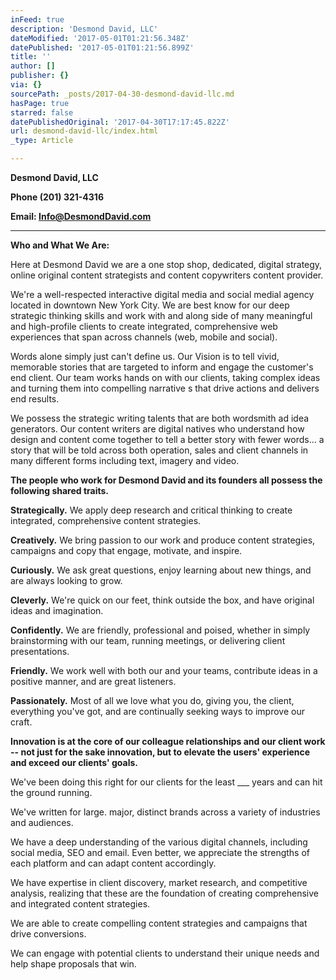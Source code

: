 ```yaml
---
inFeed: true
description: 'Desmond David, LLC'
dateModified: '2017-05-01T01:21:56.348Z'
datePublished: '2017-05-01T01:21:56.899Z'
title: ''
author: []
publisher: {}
via: {}
sourcePath: _posts/2017-04-30-desmond-david-llc.md
hasPage: true
starred: false
datePublishedOriginal: '2017-04-30T17:17:45.822Z'
url: desmond-david-llc/index.html
_type: Article

---
```

**Desmond David, LLC**

**Phone (201) 321-4316**

**Email: [Info@DesmondDavid.com][0]**

****

**Who and What We Are:**

Here at Desmond David we are a one stop shop, dedicated, digital strategy, online original content strategists and content copywriters content provider. 

We're a well-respected interactive digital media and social medial agency located in downtown New York City.  We are best know for our deep strategic thinking skills and work with and along side of  many meaningful and high-profile clients to create integrated, comprehensive web experiences that span across channels (web, mobile and social).

Words alone simply just can't define us.  Our Vision is to tell vivid, memorable stories that are targeted to inform and engage the customer's end client. Our team works hands on with our clients, taking complex ideas and turning them into compelling narrative s that drive actions and delivers end results.

We possess the strategic writing talents that are both wordsmith ad idea generators.  Our content writers are digital natives who understand how design and content come together to tell a better story with fewer words... a story that will be told across both operation, sales and client channels in many different forms including text, imagery and video.

**The people who work for Desmond David and its founders all possess the following shared traits.**

**Strategically.** We apply deep research and critical thinking to create integrated, comprehensive content strategies.

**Creatively.** We bring passion to our work and produce content strategies, campaigns and copy that engage, motivate, and inspire.

**Curiously.** We ask great questions, enjoy learning about new things, and are always looking to grow.

**Cleverly.** We're quick on our feet, think outside the box, and have original ideas and imagination.

**Confidently.** We are friendly, professional and poised, whether in simply brainstorming with our team, running meetings, or delivering client presentations.

**Friendly.** We work well with both our and your teams, contribute ideas in a positive manner, and are great listeners.

**Passionately.** Most of all we love what you do, giving you, the client, everything you've got, and are continually seeking ways to improve our craft.

**Innovation is at the core of our colleague relationships and our client work -- not just for the sake innovation, but to elevate the users' experience and exceed our clients' goals.**

We've been doing this right for our clients for the least \_\_\_ years and can hit the ground running.

We've written for large. major, distinct brands across a variety of industries and audiences.

We have a deep understanding of the various digital channels, including social media, SEO and email. Even better, we appreciate the strengths of each platform and can adapt content accordingly.

We have expertise in client discovery, market research, and competitive analysis, realizing that these are the foundation of creating comprehensive and integrated content strategies.

We are able to create compelling content strategies and campaigns that drive conversions.

We can engage with potential clients to understand their unique needs and help shape proposals that win.

[0]: mailto:Info@DesmondDavid.com